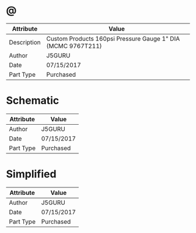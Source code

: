 # @
| Attribute | Value |
| ---  | ---     |
| Description | Custom Products 160psi Pressure Gauge 1&quot; DIA (MCMC 9767T211) |
| Author | J5GURU |
| Date | 07/15/2017 |
| Part Type | Purchased |
# Schematic
| Attribute | Value |
| ---  | ---     |
| Author | J5GURU |
| Date | 07/15/2017 |
| Part Type | Purchased |
# Simplified
| Attribute | Value |
| ---  | ---     |
| Author | J5GURU |
| Date | 07/15/2017 |
| Part Type | Purchased |
